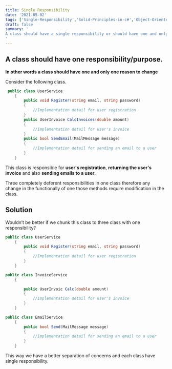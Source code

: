 ```yaml
---
title: Single Responsibility
date: '2021-05-02'
tags: ['Single-Responsibility','Solid-Principles-in-c#','Object-Oriented-Programming']
draft: false
summary: '
A class should have a single responsibility or should have one and only one reason to change.
'
---
```


## A class should have one responsibility/purpose.

**In other words a class should have one and only one reason to change**

Consider the following class.

```csharp
 public class UserService
    {
        public void Register(string email, string password)
        {
            //Implementation detail for user registration
        }
        public UserInvoice CalcInvoices(double amount)
        {
            //Implementation detail for user's invoice
        }
        public bool SendEmail(MailMessage message)
        {
            //Implementation detail for sending an email to a user
        }
    }
```

This class is responsible for **user's registration**, **returning the user's invoice** and also **sending emails to a user**.

Three completely deferent responsibilities in one class therefore any change in the functionally of one those methods require modification in the class.

## Solution

Wouldn’t be better if we chunk this class to three class with one responsibility?

```csharp
public class UserService
    {
        public void Register(string email, string password)
        {
            //Implementation detail for user registration
        }
    }
```

```csharp
public class InvoiceService
    {

        public UserInvoic Calc(double amount)
        {
            //Implementation detail for user's invoice
        }
    }

```

```csharp
public class EmailService
    {
        public bool Send(MailMessage message)
        {
            //Implementation detail for sending an email to a user
        }
    }

```

This way we have a better separation of concerns and each class have single responsibility.
